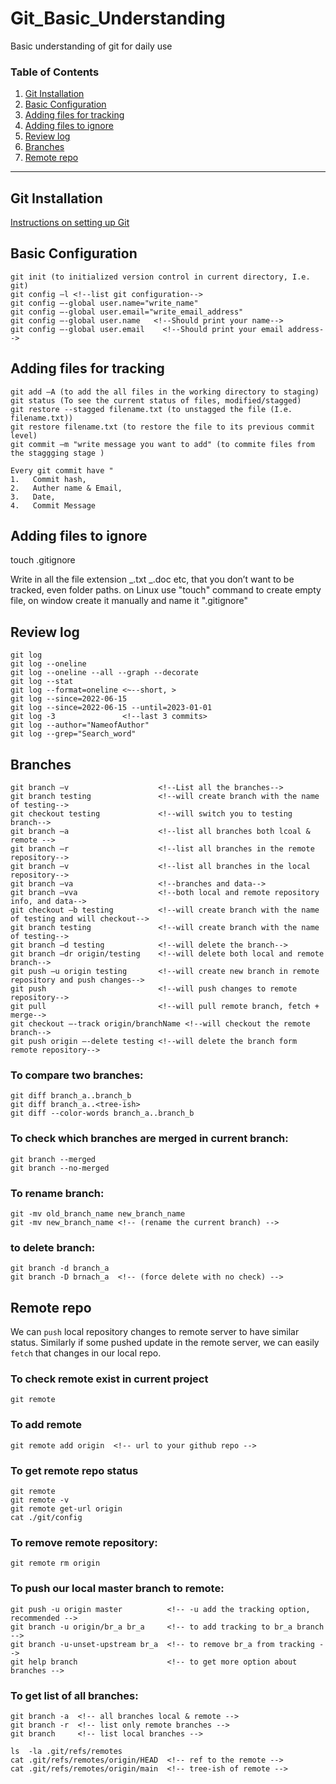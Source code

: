 # Git_Basic_Understanding

Basic understanding of git for daily use

### **Table of Contents**

1. [Git Installation](#git-installation)
2. [Basic Configuration](#basic-configuration)
3. [Adding files for tracking](#adding-files-for-tracking)
4. [Adding files to ignore](#adding-files-to-ignore)
5. [Review log](#review-log)
6. [Branches](#branches)
7. [Remote repo](#remote-repo)

---

## Git Installation

[Instructions on setting up Git](https://help.github.com/articles/set-up-git/)

## Basic Configuration

    git init (to initialized version control in current directory, I.e. git)
    git config –l <!--list git configuration-->
    git config –-global user.name="write_name"
    git config –-global user.email="write_email_address"
    git config –-global user.name   <!--Should print your name-->
    git config –-global user.email    <!--Should print your email address-->

## Adding files for tracking

    git add –A (to add the all files in the working directory to staging)
    git status (To see the current status of files, modified/stagged)
    git restore --stagged filename.txt (to unstagged the file (I.e. filename.txt))
    git restore filename.txt (to restore the file to its previous commit level)
    git commit –m "write message you want to add" (to commite files from the staggging stage )

    Every git commit have "
    1.   Commit hash,
    2.   Auther name & Email,
    3.   Date,
    4.   Commit Message

## Adding files to ignore

touch .gitignore

Write in all the file extension _.txt _.doc etc, that you don’t want to be tracked, even folder paths. on Linux use "touch" command to create empty file, on window create it manually and name it ".gitignore"

## Review log

    git log
    git log --oneline
    git log --oneline --all --graph --decorate
    git log --stat
    git log --format=oneline <~--short, >
    git log --since=2022-06-15
    git log --since=2022-06-15 --until=2023-01-01
    git log -3               <!--last 3 commits>
    git log --author="NameofAuthor"
    git log --grep="Search_word"

## Branches

    git branch –v                    <!--List all the branches-->
    git branch testing               <!--will create branch with the name of testing-->
    git checkout testing             <!--will switch you to testing branch-->
    git branch –a                    <!--list all branches both lcoal & remote -->
    git branch –r                    <!--list all branches in the remote repository-->
    git branch –v                    <!--list all branches in the local repository-->
    git branch –va                   <!--branches and data-->
    git branch –vva                  <!--both local and remote repository info, and data-->
    git checkout –b testing          <!--will create branch with the name of testing and will checkout-->
    git branch testing               <!--will create branch with the name of testing-->
    git branch –d testing            <!--will delete the branch-->
    git branch –dr origin/testing    <!--will delete both local and remote branch-->
    git push –u origin testing       <!--will create new branch in remote repository and push changes-->
    git push                         <!--will push changes to remote repository-->
    git pull                         <!--will pull remote branch, fetch + merge-->
    git checkout –-track origin/branchName <!--will checkout the remote branch-->
    git push origin –-delete testing <!--will delete the branch form remote repository-->

### To compare two branches:

    git diff branch_a..branch_b
    git diff branch_a..<tree-ish>
    git diff --color-words branch_a..branch_b

### To check which branches are merged in current branch:

    git branch --merged
    git branch --no-merged

### To rename branch:

    git -mv old_branch_name new_branch_name
    git -mv new_branch_name <!-- (rename the current branch) -->

### to delete branch:

    git branch -d branch_a
    git branch -D brnach_a  <!-- (force delete with no check) -->

## Remote repo

We can `push` local repository changes to remote server to have similar status. Similarly if some pushed update in the remote server, we can easily `fetch` that changes in our local repo.

### To check remote exist in current project

    git remote

### To add remote

    git remote add origin  <!-- url to your github repo -->

### To get remote repo status

    git remote
    git remote -v
    git remote get-url origin
    cat ./git/config

### To remove remote repository:

    git remote rm origin

### To push our local master branch to remote:

    git push -u origin master          <!-- -u add the tracking option, recommended -->
    git branch -u origin/br_a br_a     <!-- to add tracking to br_a branch -->
    git branch -u-unset-upstream br_a  <!-- to remove br_a from tracking -->
    git help branch                    <!-- to get more option about branches -->

### To get list of all branches:

    git branch -a  <!-- all branches local & remote -->
    git branch -r  <!-- list only remote branches -->
    git branch     <!-- list local branches -->

    ls  -la .git/refs/remotes
    cat .git/refs/remotes/origin/HEAD  <!-- ref to the remote -->
    cat .git/refs/remotes/origin/main  <!-- tree-ish of remote -->
